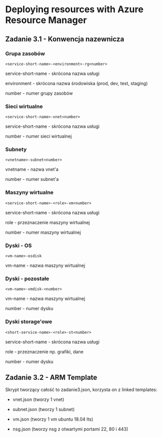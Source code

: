 # Deploying resources with Azure Resource Manager

## Zadanie 3.1 - Konwencja nazewnicza

### Grupa zasobów
```
<service-short-name>-<environment>-rg<number>
 ```
service-short-name - skrócona nazwa usługi

environment - skrócona nazwa środowiska (prod, dev, test, staging)

number - numer grupy zasobów

### Sieci wirtualne
```
<service-short-name>-vnet<number>
 ```
service-short-name - skrócona nazwa usługi

number - numer sieci wirtualnej

### Subnety
```
<vnetname>-subnet<number>
 ```
vnetname - nazwa vnet'a

number - numer subnet'a

### Maszyny wirtualne
```
<service-short-name>-<role>-vm<number>
 ```
service-short-name - skrócona nazwa usługi
 
role - przeznaczenie maszyny wirtualnej

number - numer maszyny wirtualnej

### Dyski - OS
```
<vm-name>-osdisk
```
vm-name - nazwa maszyny wirtualnej

### Dyski - pozostałe
```
<vm-name>-vmdisk-<number>
 ```
vm-name - nazwa maszyny wirtualnej

number - numer dysku

### Dyski storage'owe
```
<short-service-name>-<role>-st<number>
 ```
service-short-name - skrócona nazwa usługi

role - przeznaczenie np. grafiki, dane

number - numer dysku

## Zadanie 3.2 - ARM Template

Skrypt tworzący całość to zadanie3.json, korzysta on z linked templates:

 + vnet.json (tworzy 1 vnet)
 
 + subnet.json (tworzy 1 subnet)
 
 + vm.json (tworzy 1 vm ubuntu 18.04 lts)
 
 + nsg.json (tworzy nsg z otwartymi portami 22, 80 i 443)
 
